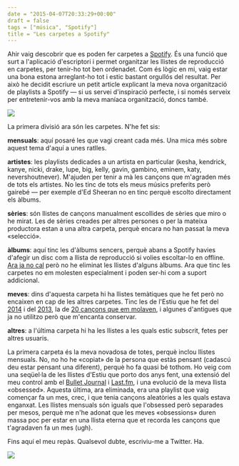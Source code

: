 ```yaml
---
date = "2015-04-07T20:33:29+00:00"
draft = false
tags = ["música", "Spotify"]
title = "Les carpetes a Spotify"
---
```

Ahir vaig descobrir que es poden fer carpetes a [Spotify](http://enricllonch.com/post/93973856861/spotify-es-deu). És una funció que surt a l'aplicació d'escriptori i permet organitzar les llistes de reproducció en carpetes, per tenir-ho tot ben ordenadet. Com és lògic en mi, vaig estar una bona estona arreglant-ho tot i estic bastant orgullós del resultat. Per això he decidit escriure un petit article explicant la meva nova organització de playlists a Spotify — si us servei d'inspiració perfecte, i si només serveix per entretenir-vos amb la meva maníaca organització, doncs també.

<!-- more -->

<img class="pImageFull" src="https://farm8.staticflickr.com/7633/16863126577_8d08459171_b.jpg" />

La primera divisió ara són les carpetes. N'he fet sis:

**mensuals**: aquí posaré les que vagi creant cada més. Una mica més sobre aquest tema d'aquí a unes ratlles.

**artistes**: les playlists dedicades a un artista en particular (kesha, kendrick, kanye, nicki, drake, lupe, big, kelly, gavin, gambino, eminem, katy, nevershoutnever). M'ajuden per tenir a mà les cançons que m'agraden més de tots els artistes. No les tinc de tots els meus músics preferits però gairebé — per exemple d'Ed Sheeran no en tinc perquè escolto directament els àlbums.

**sèries**: són llistes de cançons manualment escollides de sèries que miro o he mirat. Les de sèries creades per altres persones o per la mateixa productora estan a una altra carpeta, perquè encara no han passat la meva «selecció».

**àlbums**: aquí tinc les d'àlbums sencers, perquè abans a Spotify havies d'afegir un disc com a llista de reproducció si volies escoltar-lo en offline. [Ara ja no cal](http://enricllonch.com/post/82320242767/primeres-impressions-del-your-music-dspotify) però no he eliminat les llistes d'alguns àlbums. Ara que tinc les carpetes no em molesten especialment i poden ser-hi com a suport addicional.

**meves**: dins d'aquesta carpeta hi ha llistes temàtiques que he fet però no encaixen en cap de les altres carpetes. Tinc les de l'Estiu que he fet del [2014](https://open.spotify.com/user/enricllonch/playlist/0jcWtp8ZOg9jbidlGLMaz5) i del [2013](https://open.spotify.com/user/enricllonch/playlist/0wUz2zQPbEpIEB6k39Ufky), la de [20 cançons que em molaven](http://enricllonch.com/post/94055052088/les-20-cancons-que-em-molen-mes), i algunes d'antigues que ja no utilitzo però que m'encanta conservar.

**altres**: a l'última carpeta hi ha les llistes a les quals estic subscrit, fetes per altres usuaris.

La primera carpeta és la meva novadosa de totes, perquè inclou llistes mensuals. No, no ho he «copiat» de la persona que estàs pensant (cadascú deu estar pensant una diferent), perquè ho fa quasi bé tothom. Ho veig com una seqüel·la de les llistes d'Estiu que porto dos anys fent, una extensió del meu control amb el [Bullet Journal](http://enricllonch.com/post/111171026069/gener-febrer-2015-redemption) i [Last.fm](http://enricllonch.com/post/114145098499/vaig-perdre-lipod-i-no-el-vaig-trobar-a-faltar), i una evolució de la meva llista «obsessed». Aquesta última, ara eliminada, era una playlist que vaig començar fa un mes, crec, i que tenia cançons aleatòries a les quals estava enganxat. Les llistes mensuals són iguals que l'obsessed però separades per mesos, perquè me n'he adonat que les meves «obsessions» duren massa poc per estar en una llista eterna que et recorda les cançons que t'agradaven fa un mes (ugh).

Fins aquí el meu repàs. Qualsevol dubte, escriviu-me a Twitter. Ha.

<img id="splashFade" src="https://farm8.staticflickr.com/7700/16882632738_bb8173ebb0_h.jpg"/> 